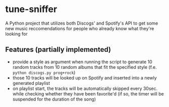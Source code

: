 # tune-sniffer

A Python project that utilizes both Discogs' and Spotify's API to get some new music reccomendations for people who already know what they're looking for

## Features (partially implemented)

- provide a style as argument when running the script to generate 10 random tracks from 10 random albums that fit the specified style (f.e. `python discogs.py prog+rock`)
- those 10 tracks will be looked up on Spotify and inserted into a newly generated playlist
- on playlist start, the tracks will be automatically skipped every 30sec. while checking whether they have been favorite'd (if so, the timer will be suspended for the duration of the song)
